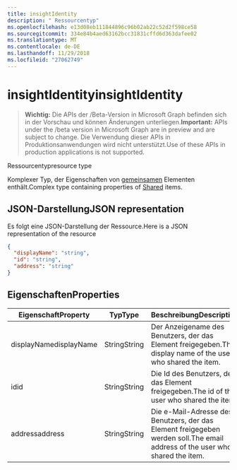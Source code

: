 ```yaml
---
title: insightIdentity
description: " Ressourcentyp"
ms.openlocfilehash: e13d08eb111844896c96b02ab22c52d2f598ce58
ms.sourcegitcommit: 334e84b4aed63162bcc31831cffd6d363dafee02
ms.translationtype: MT
ms.contentlocale: de-DE
ms.lasthandoff: 11/29/2018
ms.locfileid: "27062749"
---
```

# <a name="insightidentity"></a><span data-ttu-id="2d896-103">insightIdentity</span><span class="sxs-lookup"><span data-stu-id="2d896-103">insightIdentity</span></span>

> <span data-ttu-id="2d896-104">**Wichtig:** Die APIs der /Beta-Version in Microsoft Graph befinden sich in der Vorschau und können Änderungen unterliegen.</span><span class="sxs-lookup"><span data-stu-id="2d896-104">**Important:** APIs under the /beta version in Microsoft Graph are in preview and are subject to change.</span></span> <span data-ttu-id="2d896-105">Die Verwendung dieser APIs in Produktionsanwendungen wird nicht unterstützt.</span><span class="sxs-lookup"><span data-stu-id="2d896-105">Use of these APIs in production applications is not supported.</span></span>

 <span data-ttu-id="2d896-106">Ressourcentyp</span><span class="sxs-lookup"><span data-stu-id="2d896-106">resource type</span></span>

<span data-ttu-id="2d896-107">Komplexer Typ, der Eigenschaften von [gemeinsamen](insights-shared.md) Elementen enthält.</span><span class="sxs-lookup"><span data-stu-id="2d896-107">Complex type containing properties of [Shared](insights-shared.md) items.</span></span> 

## <a name="json-representation"></a><span data-ttu-id="2d896-108">JSON-Darstellung</span><span class="sxs-lookup"><span data-stu-id="2d896-108">JSON representation</span></span>
<span data-ttu-id="2d896-109">Es folgt eine JSON-Darstellung der Ressource.</span><span class="sxs-lookup"><span data-stu-id="2d896-109">Here is a JSON representation of the resource</span></span>

```json
{
  "displayName": "string",
  "id": "string",
  "address": "string"
}
```

## <a name="properties"></a><span data-ttu-id="2d896-110">Eigenschaften</span><span class="sxs-lookup"><span data-stu-id="2d896-110">Properties</span></span>

| <span data-ttu-id="2d896-111">Eigenschaft</span><span class="sxs-lookup"><span data-stu-id="2d896-111">Property</span></span>              | <span data-ttu-id="2d896-112">Typ</span><span class="sxs-lookup"><span data-stu-id="2d896-112">Type</span></span>          | <span data-ttu-id="2d896-113">Beschreibung</span><span class="sxs-lookup"><span data-stu-id="2d896-113">Description</span></span>  |
| -------------         |-----------    | -------------|
| <span data-ttu-id="2d896-114">displayName</span><span class="sxs-lookup"><span data-stu-id="2d896-114">displayName</span></span>       | <span data-ttu-id="2d896-115">String</span><span class="sxs-lookup"><span data-stu-id="2d896-115">String</span></span>          | <span data-ttu-id="2d896-116">Der Anzeigename des Benutzers, der das Element freigegeben.</span><span class="sxs-lookup"><span data-stu-id="2d896-116">The display name of the user who shared the item.</span></span> |
| <span data-ttu-id="2d896-117">id</span><span class="sxs-lookup"><span data-stu-id="2d896-117">id</span></span>              | <span data-ttu-id="2d896-118">String</span><span class="sxs-lookup"><span data-stu-id="2d896-118">String</span></span>        | <span data-ttu-id="2d896-119">Die Id des Benutzers, der das Element freigegeben.</span><span class="sxs-lookup"><span data-stu-id="2d896-119">The id of the user who shared the item.</span></span>     |
| <span data-ttu-id="2d896-120">address</span><span class="sxs-lookup"><span data-stu-id="2d896-120">address</span></span>             | <span data-ttu-id="2d896-121">String</span><span class="sxs-lookup"><span data-stu-id="2d896-121">String</span></span>      | <span data-ttu-id="2d896-122">Die e-Mail-Adresse des Benutzers, der das Element freigegeben werden soll.</span><span class="sxs-lookup"><span data-stu-id="2d896-122">The email address of the user who shared the item.</span></span>  |
